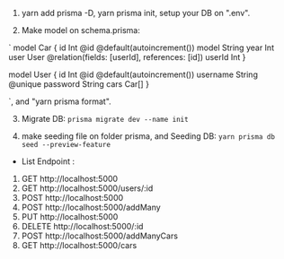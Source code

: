 1. yarn add prisma -D, yarn prisma init, setup your DB on ".env".

2. Make model on schema.prisma:

`
model Car {
id Int @id @default(autoincrement())
model String
year Int
user User @relation(fields: [userId], references: [id])
userId Int
}

model User {
id Int @id @default(autoincrement())
username String @unique
password String
cars Car[]
}

`, and "yarn prisma format".

3. Migrate DB:
   `prisma migrate dev --name init`

4. make seeding file on folder prisma, and Seeding DB:
   `yarn prisma db seed --preview-feature`

- List Endpoint :

1.  GET http://localhost:5000
2.  GET http://localhost:5000/users/:id
3.  POST http://localhost:5000
4.  POST http://localhost:5000/addMany
5.  PUT http://localhost:5000
6.  DELETE http://localhost:5000/:id
7.  POST http://localhost:5000/addManyCars
8.  GET http://localhost:5000/cars

